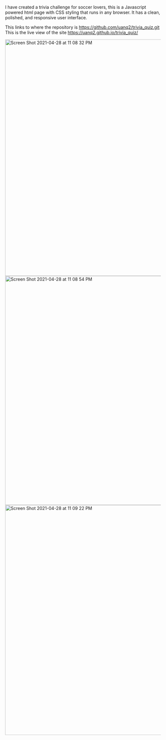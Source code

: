 I have created a trivia challenge for soccer lovers, this is a Javascript powered html page with CSS styling that runs in any browser. It has a clean, polished, and responsive user interface.

This links to where the repository is https://github.com/uanq2/trivia_quiz.git
This is the live view of the site https://uanq2.github.io/trivia_quiz/

<img width="765" alt="Screen Shot 2021-04-28 at 11 08 32 PM" src="https://user-images.githubusercontent.com/68913478/116501795-6096c400-a877-11eb-81ce-7313796b5a72.png">
<img width="741" alt="Screen Shot 2021-04-28 at 11 08 54 PM" src="https://user-images.githubusercontent.com/68913478/116501799-6391b480-a877-11eb-87cd-e69bf3c6f608.png">
<img width="744" alt="Screen Shot 2021-04-28 at 11 09 22 PM" src="https://user-images.githubusercontent.com/68913478/116501808-67bdd200-a877-11eb-8615-1a2e7e3eb6b4.png">
